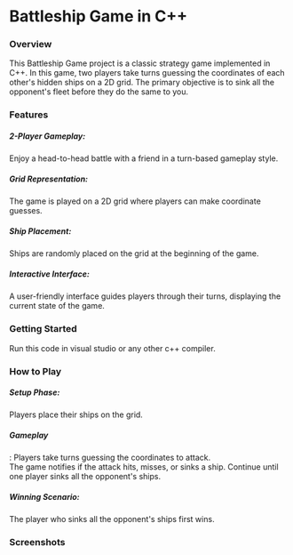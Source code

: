 <h1>Battleship Game in C++</h1>
<h3>Overview</h3>
This Battleship Game project is a classic strategy game implemented in C++. In this game, two players take turns guessing the coordinates of each other's hidden ships on a 2D grid. The primary objective is to sink all the opponent's fleet before they do the same to you.

<h3>Features</h3>
<h5>2-Player Gameplay:</h5> Enjoy a head-to-head battle with a friend in a turn-based gameplay style.

<h5>Grid Representation:</h5> The game is played on a 2D grid where players can make coordinate guesses.

<h5>Ship Placement:</h5> Ships are randomly placed on the grid at the beginning of the game.

<h5>Interactive Interface:</h5> A user-friendly interface guides players through their turns, displaying the current state of the game.

<h3>Getting Started</h3>
Run this code in visual studio or any other c++ compiler.

<h3>How to Play</h3>
<h5>Setup Phase:</h5>
Players place their ships on the grid.

<h5>Gameplay</h5>:
Players take turns guessing the coordinates to attack.<br>
The game notifies if the attack hits, misses, or sinks a ship.
Continue until one player sinks all the opponent's ships.

<h5>Winning Scenario:</h5>
The player who sinks all the opponent's ships first wins.
<h3>Screenshots</h3>
